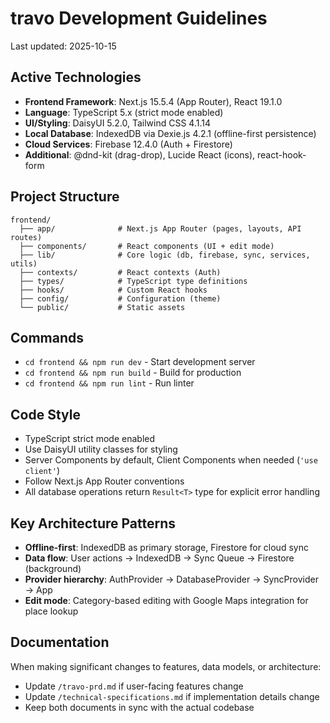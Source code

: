 # travo Development Guidelines

Last updated: 2025-10-15

## Active Technologies
- **Frontend Framework**: Next.js 15.5.4 (App Router), React 19.1.0
- **Language**: TypeScript 5.x (strict mode enabled)
- **UI/Styling**: DaisyUI 5.2.0, Tailwind CSS 4.1.14
- **Local Database**: IndexedDB via Dexie.js 4.2.1 (offline-first persistence)
- **Cloud Services**: Firebase 12.4.0 (Auth + Firestore)
- **Additional**: @dnd-kit (drag-drop), Lucide React (icons), react-hook-form

## Project Structure
```
frontend/
  ├── app/              # Next.js App Router (pages, layouts, API routes)
  ├── components/       # React components (UI + edit mode)
  ├── lib/              # Core logic (db, firebase, sync, services, utils)
  ├── contexts/         # React contexts (Auth)
  ├── types/            # TypeScript type definitions
  ├── hooks/            # Custom React hooks
  ├── config/           # Configuration (theme)
  └── public/           # Static assets
```

## Commands
- `cd frontend && npm run dev` - Start development server
- `cd frontend && npm run build` - Build for production
- `cd frontend && npm run lint` - Run linter

## Code Style
- TypeScript strict mode enabled
- Use DaisyUI utility classes for styling
- Server Components by default, Client Components when needed (`'use client'`)
- Follow Next.js App Router conventions
- All database operations return `Result<T>` type for explicit error handling

## Key Architecture Patterns
- **Offline-first**: IndexedDB as primary storage, Firestore for cloud sync
- **Data flow**: User actions → IndexedDB → Sync Queue → Firestore (background)
- **Provider hierarchy**: AuthProvider → DatabaseProvider → SyncProvider → App
- **Edit mode**: Category-based editing with Google Maps integration for place lookup

## Documentation
When making significant changes to features, data models, or architecture:
- Update `/travo-prd.md` if user-facing features change
- Update `/technical-specifications.md` if implementation details change
- Keep both documents in sync with the actual codebase

<!-- MANUAL ADDITIONS START -->
<!-- MANUAL ADDITIONS END -->
